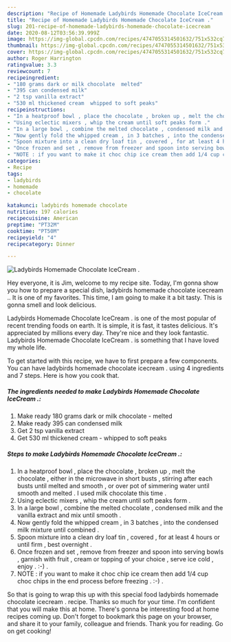```yaml
---
description: "Recipe of Homemade Ladybirds Homemade Chocolate IceCream ."
title: "Recipe of Homemade Ladybirds Homemade Chocolate IceCream ."
slug: 201-recipe-of-homemade-ladybirds-homemade-chocolate-icecream
date: 2020-08-12T03:56:39.999Z
image: https://img-global.cpcdn.com/recipes/4747055314501632/751x532cq70/ladybirds-homemade-chocolate-icecream-recipe-main-photo.jpg
thumbnail: https://img-global.cpcdn.com/recipes/4747055314501632/751x532cq70/ladybirds-homemade-chocolate-icecream-recipe-main-photo.jpg
cover: https://img-global.cpcdn.com/recipes/4747055314501632/751x532cq70/ladybirds-homemade-chocolate-icecream-recipe-main-photo.jpg
author: Roger Harrington
ratingvalue: 3.3
reviewcount: 7
recipeingredient:
- "180 grams dark or milk chocolate  melted"
- "395 can condensed milk"
- "2 tsp vanilla extract"
- "530 ml thickened cream  whipped to soft peaks"
recipeinstructions:
- "In a heatproof bowl , place the chocolate , broken up , melt the chocolate , either in the microwave in short busts , stirring after each busts until melted and smooth , or over pot of simmering water until smooth and melted . I used milk chocolate this time ."
- "Using eclectic mixers , whip the cream until soft peaks form ."
- "In a large bowl , combine the melted chocolate , condensed milk and the vanilla extract and mix until smooth ."
- "Now gently fold the whipped cream , in 3 batches , into the condensed milk mixture until combined ."
- "Spoon mixture into a clean dry loaf tin , covered , for at least 4 hours or until firm , best overnight ."
- "Once frozen and set , remove from freezer and spoon into serving bowls , garnish with fruit , cream or topping of your choice , serve ice cold , enjoy . :-) ."
- "NOTE : if you want to make it choc chip ice cream then add 1/4 cup choc chips in the end process before freezing . :-) ."
categories:
- Recipe
tags:
- ladybirds
- homemade
- chocolate

katakunci: ladybirds homemade chocolate 
nutrition: 197 calories
recipecuisine: American
preptime: "PT32M"
cooktime: "PT50M"
recipeyield: "4"
recipecategory: Dinner

---
```



![Ladybirds Homemade Chocolate IceCream .](https://img-global.cpcdn.com/recipes/4747055314501632/751x532cq70/ladybirds-homemade-chocolate-icecream-recipe-main-photo.jpg)

Hey everyone, it is Jim, welcome to my recipe site. Today, I'm gonna show you how to prepare a special dish, ladybirds homemade chocolate icecream .. It is one of my favorites. This time, I am going to make it a bit tasty. This is gonna smell and look delicious.

Ladybirds Homemade Chocolate IceCream . is one of the most popular of recent trending foods on earth. It is simple, it is fast, it tastes delicious. It's appreciated by millions every day. They're nice and they look fantastic. Ladybirds Homemade Chocolate IceCream . is something that I have loved my whole life.




To get started with this recipe, we have to first prepare a few components. You can have ladybirds homemade chocolate icecream . using 4 ingredients and 7 steps. Here is how you cook that.

##### The ingredients needed to make Ladybirds Homemade Chocolate IceCream .:

1. Make ready 180 grams dark or milk chocolate - melted
1. Make ready 395 can condensed milk
1. Get 2 tsp vanilla extract
1. Get 530 ml thickened cream - whipped to soft peaks




##### Steps to make Ladybirds Homemade Chocolate IceCream .:

1. In a heatproof bowl , place the chocolate , broken up , melt the chocolate , either in the microwave in short busts , stirring after each busts until melted and smooth , or over pot of simmering water until smooth and melted . I used milk chocolate this time .
1. Using eclectic mixers , whip the cream until soft peaks form .
1. In a large bowl , combine the melted chocolate , condensed milk and the vanilla extract and mix until smooth .
1. Now gently fold the whipped cream , in 3 batches , into the condensed milk mixture until combined .
1. Spoon mixture into a clean dry loaf tin , covered , for at least 4 hours or until firm , best overnight .
1. Once frozen and set , remove from freezer and spoon into serving bowls , garnish with fruit , cream or topping of your choice , serve ice cold , enjoy . :-) .
1. NOTE : if you want to make it choc chip ice cream then add 1/4 cup choc chips in the end process before freezing . :-) .




So that is going to wrap this up with this special food ladybirds homemade chocolate icecream . recipe. Thanks so much for your time. I'm confident that you will make this at home. There's gonna be interesting food at home recipes coming up. Don't forget to bookmark this page on your browser, and share it to your family, colleague and friends. Thank you for reading. Go on get cooking!
